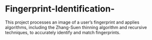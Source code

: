 # Fingerprint-Identification-
This project processes an image of a user’s fingerprint and applies algorithms, including the Zhang-Suen thinning algorithm and recursive techniques, to accurately identify and match fingerprints.
